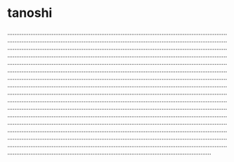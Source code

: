 # tanoshi

...................................................................................................................................................................................................................................................................................................................................................................................................................................................................................................................................................................................................................................................................................................................................................................................................................................................................................................................................................................................................................................................................................................................................................................................................................................................................................................................................................................................................................................................................................................................................................................................................................................................................................................................................................................................................................................................................................................................................................................................................................................................................................................................................................................................